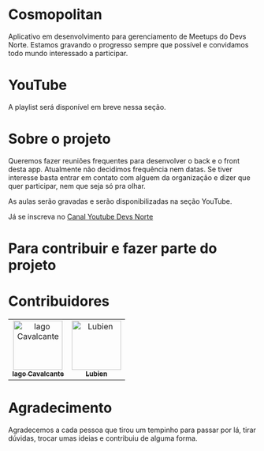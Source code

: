 # Cosmopolitan

Aplicativo em desenvolvimento para gerenciamento de Meetups do Devs Norte. Estamos gravando o progresso sempre que possível e convidamos todo mundo interessado a participar.

# YouTube

A playlist será disponível em breve nessa seção.

# Sobre o projeto

Queremos fazer reuniões frequentes para desenvolver o back e o front desta app. Atualmente não decidimos frequência nem datas. Se tiver interesse basta entrar em contato com alguem da organização e dizer que quer participar, nem que seja só pra olhar.

As aulas serão gravadas e serão disponibilizadas na seção YouTube.

Já se inscreva no [Canal Youtube Devs Norte](https://www.youtube.com/@DevsNorte)

# Para contribuir e fazer parte do projeto

# Contribuidores

<table>
  <tr>
    <td align="center">
      <a href="https://www.linkedin.com/in/iago-a-cavalcante/">
        <img src="https://avatars.githubusercontent.com/u/5131187?v=4" width="100px;" alt="Iago Cavalcante"/><br>
        <sub>
          <b>Iago Cavalcante</b>
        </sub>
      </a>
    </td>
    <td align="center">
      <a href="https://www.linkedin.com/in/lubien/">
        <img src="https://avatars.githubusercontent.com/lubien" width="100px;" alt="Lubien"/><br>
        <sub>
          <b>Lubien</b>
        </sub>
      </a>
    </td>
  </tr>
</table>

# Agradecimento

Agradecemos a cada pessoa que tirou um tempinho para passar por lá, tirar dúvidas, trocar umas ideias e contribuiu de alguma forma.